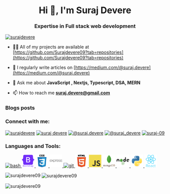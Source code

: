 <h1 align="center">Hi 👋, I'm Suraj Devere</h1>
<h3 align="center">Expertise in Full stack web development </h3>

<p align="left"> <a href="https://twitter.com/surajdevere" target="blank"><img src="https://img.shields.io/twitter/follow/surajdevere?logo=twitter&style=for-the-badge" alt="surajdevere" /></a> </p>

<!-- - 🌱 I’m currently learning **React** **,Javascript** -->

- 👨‍💻 All of my projects are available at [https://github.com/Surajdevere09?tab=repositories](https://github.com/Surajdevere09?tab=repositories)

- 📝 I regularly write articles on [https://medium.com/@suraj.devere](https://medium.com/@suraj.devere)

- 💬 Ask me about **JavaScript , Nextjs, Typescript, DSA, MERN**

- 📫 How to reach me **suraj.devere@gmail.com**

### Blogs posts
<!-- BLOG-POST-LIST:START -->
<!-- BLOG-POST-LIST:END -->

<h3 align="left">Connect with me:</h3>
<p align="left">
<a href="https://twitter.com/surajdevere" target="blank"><img align="center" src="https://raw.githubusercontent.com/rahuldkjain/github-profile-readme-generator/master/src/images/icons/Social/twitter.svg" alt="surajdevere" height="30" width="40" /></a>
<a href="https://linkedin.com/in/suraj devere" target="blank"><img align="center" src="https://raw.githubusercontent.com/rahuldkjain/github-profile-readme-generator/master/src/images/icons/Social/linked-in-alt.svg" alt="suraj devere" height="30" width="40" /></a>
<a href="https://medium.com/@suraj.devere" target="blank"><img align="center" src="https://raw.githubusercontent.com/rahuldkjain/github-profile-readme-generator/master/src/images/icons/Social/medium.svg" alt="@suraj.devere" height="30" width="40" /></a>
<a href="https://www.hackerrank.com/@suraj_devere" target="blank"><img align="center" src="https://raw.githubusercontent.com/rahuldkjain/github-profile-readme-generator/master/src/images/icons/Social/hackerrank.svg" alt="@suraj_devere" height="30" width="40" /></a>
<a href="https://www.leetcode.com/suraj-09" target="blank"><img align="center" src="https://raw.githubusercontent.com/rahuldkjain/github-profile-readme-generator/master/src/images/icons/Social/leet-code.svg" alt="suraj-09" height="30" width="40" /></a>
</p>

<h3 align="left">Languages and Tools:</h3>
<p align="left"> <a href="https://www.gnu.org/software/bash/" target="_blank" rel="noreferrer"> <img src="https://www.vectorlogo.zone/logos/gnu_bash/gnu_bash-icon.svg" alt="bash" width="40" height="40"/> </a> <a href="https://getbootstrap.com" target="_blank" rel="noreferrer"> <img src="https://raw.githubusercontent.com/devicons/devicon/master/icons/bootstrap/bootstrap-plain-wordmark.svg" alt="bootstrap" width="40" height="40"/> </a> <a href="https://www.w3schools.com/css/" target="_blank" rel="noreferrer"> <img src="https://raw.githubusercontent.com/devicons/devicon/master/icons/css3/css3-original-wordmark.svg" alt="css3" width="40" height="40"/> </a> <a href="https://expressjs.com" target="_blank" rel="noreferrer"> <img src="https://raw.githubusercontent.com/devicons/devicon/master/icons/express/express-original-wordmark.svg" alt="express" width="40" height="40"/> </a> <a href="https://git-scm.com/" target="_blank" rel="noreferrer"> <img src="https://www.vectorlogo.zone/logos/git-scm/git-scm-icon.svg" alt="git" width="40" height="40"/> </a> <a href="https://www.w3.org/html/" target="_blank" rel="noreferrer"> <img src="https://raw.githubusercontent.com/devicons/devicon/master/icons/html5/html5-original-wordmark.svg" alt="html5" width="40" height="40"/> </a> <a href="https://developer.mozilla.org/en-US/docs/Web/JavaScript" target="_blank" rel="noreferrer"> <img src="https://raw.githubusercontent.com/devicons/devicon/master/icons/javascript/javascript-original.svg" alt="javascript" width="40" height="40"/> </a> <a href="https://www.mongodb.com/" target="_blank" rel="noreferrer"> <img src="https://raw.githubusercontent.com/devicons/devicon/master/icons/mongodb/mongodb-original-wordmark.svg" alt="mongodb" width="40" height="40"/> </a> <a href="https://nodejs.org" target="_blank" rel="noreferrer"> <img src="https://raw.githubusercontent.com/devicons/devicon/master/icons/nodejs/nodejs-original-wordmark.svg" alt="nodejs" width="40" height="40"/> </a> <a href="https://www.python.org" target="_blank" rel="noreferrer"> <img src="https://raw.githubusercontent.com/devicons/devicon/master/icons/python/python-original.svg" alt="python" width="40" height="40"/> </a> <a href="https://reactjs.org/" target="_blank" rel="noreferrer"> <img src="https://raw.githubusercontent.com/devicons/devicon/master/icons/react/react-original-wordmark.svg" alt="react" width="40" height="40"/> </a> </p>

<p><img align="left" src="https://github-readme-stats.vercel.app/api/top-langs?username=surajdevere09&show_icons=true&locale=en&layout=compact" alt="surajdevere09" /></p>

<p>&nbsp;<img align="center" src="https://github-readme-stats.vercel.app/api?username=surajdevere09&show_icons=true&locale=en" alt="surajdevere09" /></p>

<p><img align="center" src="https://github-readme-streak-stats.herokuapp.com/?user=surajdevere09&" alt="surajdevere09" /></p>


